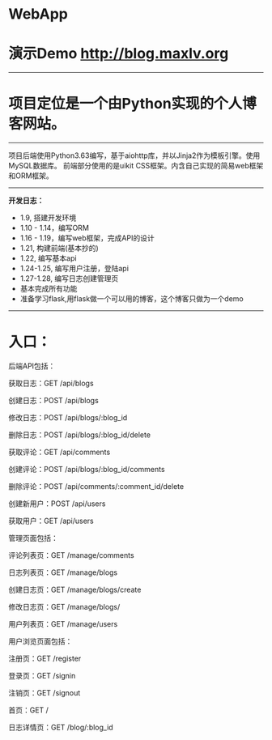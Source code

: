 ﻿# WebApp

# 演示Demo http://blog.maxlv.org
---

# 项目定位是一个由Python实现的个人博客网站。

---

项目后端使用Python3.63编写，基于aiohttp库，并以Jinja2作为模板引擎。使用MySQL数据库。
前端部分使用的是uikit CSS框架。内含自己实现的简易web框架和ORM框架。

---

**开发日志：**

- 1.9, 搭建开发环境
- 1.10 - 1.14，编写ORM
- 1.16 - 1.19，编写web框架，完成API的设计
- 1.21, 构建前端(基本抄的)
- 1.22, 编写基本api
- 1.24-1.25, 编写用户注册，登陆api
- 1.27-1.28, 编写日志创建管理页
- 基本完成所有功能
- 准备学习flask,用flask做一个可以用的博客，这个博客只做为一个demo

---

# 入口：


后端API包括：

获取日志：GET /api/blogs

创建日志：POST /api/blogs

修改日志：POST /api/blogs/:blog_id

删除日志：POST /api/blogs/:blog_id/delete

获取评论：GET /api/comments

创建评论：POST /api/blogs/:blog_id/comments

删除评论：POST /api/comments/:comment_id/delete

创建新用户：POST /api/users

获取用户：GET /api/users

管理页面包括：

评论列表页：GET /manage/comments

日志列表页：GET /manage/blogs

创建日志页：GET /manage/blogs/create

修改日志页：GET /manage/blogs/

用户列表页：GET /manage/users

用户浏览页面包括：

注册页：GET /register

登录页：GET /signin

注销页：GET /signout

首页：GET /

日志详情页：GET /blog/:blog_id
